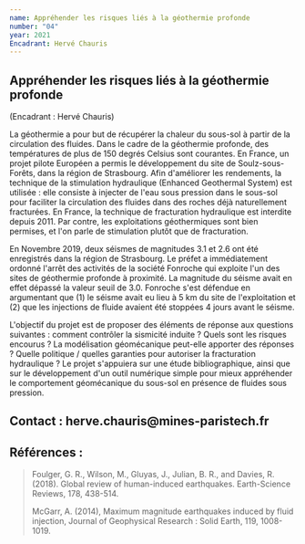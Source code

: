```yaml
---
name: Appréhender les risques liés à la géothermie profonde
number: "04"
year: 2021
Encadrant: Hervé Chauris
---
```


## Appréhender les risques liés à la géothermie profonde

(Encadrant : Hervé Chauris)

La géothermie a pour but de récupérer la chaleur du sous-sol à partir de
la circulation des fluides. Dans le cadre de la géothermie profonde, des
températures de plus de 150 degrés Celsius sont courantes. En France, un
projet pilote Européen a permis le développement du site de
Soulz-sous-Forêts, dans la région de Strasbourg. Afin d'améliorer les
rendements, la technique de la stimulation hydraulique (Enhanced
Geothermal System) est utilisée : elle consiste à injecter de l'eau sous
pression dans le sous-sol pour faciliter la circulation des fluides dans
des roches déjà naturellement fracturées. En France, la technique de
fracturation hydraulique est interdite depuis 2011. Par contre, les
exploitations géothermiques sont bien permises, et l'on parle de
stimulation plutôt que de fracturation.

En Novembre 2019, deux séismes de magnitudes 3.1 et 2.6 ont été
enregistrés dans la région de Strasbourg. Le préfet a immédiatement
ordonné l'arrêt des activités de la société Fonroche qui exploite l'un
des sites de géothermie profonde à proximité. La magnitude du séisme
avait en effet dépassé la valeur seuil de 3.0. Fonroche s'est défendue
en argumentant que (1) le séisme avait eu lieu à 5 km du site de
l'exploitation et (2) que les injections de fluide avaient été stoppées
4 jours avant le séisme.

L'objectif du projet est de proposer des éléments de réponse aux
questions suivantes : comment contrôler la sismicité induite ? Quels
sont les risques encourus ? La modélisation géomécanique peut-elle
apporter des réponses ? Quelle politique / quelles garanties pour
autoriser la fracturation hydraulique ? Le projet s'appuiera sur une
étude bibliographique, ainsi que sur le développement d'un outil
numérique simple pour mieux appréhender le comportement géomécanique du
sous-sol en présence de fluides sous pression.

## Contact : herve.chauris\@mines-paristech.fr

## Références :
> Foulger, G. R., Wilson, M., Gluyas, J., Julian, B. R., and Davies, R.
> (2018). Global review of human-induced earthquakes. Earth-Science
> Reviews, 178, 438-514. 
>
> McGarr, A. (2014), Maximum magnitude earthquakes induced by fluid
> injection, Journal of Geophysical Research : Solid Earth, 119,
> 1008-1019.
